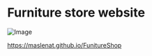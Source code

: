 # Furniture store website
![Image](https://github.com/{maslenat}/{Images}/raw/{main}/funiture.png)





<a href="https://maslenat.github.io/FunitureShop/">https://maslenat.github.io/FunitureShop</a>
